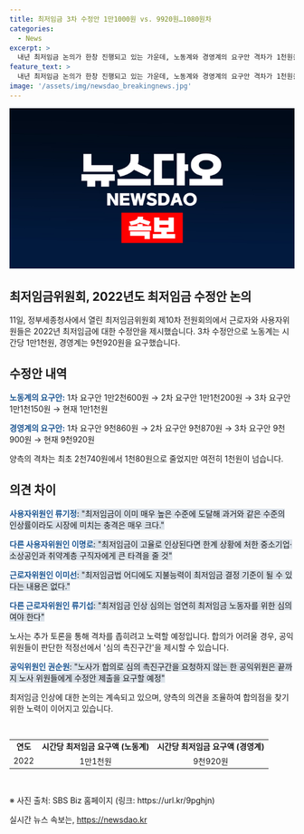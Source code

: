 ```yaml
---
title: 최저임금 3차 수정안 1만1000원 vs. 9920원…1080원차
categories:
  - News
excerpt: >
  내년 최저임금 논의가 한창 진행되고 있는 가운데, 노동계와 경영계의 요구안 격차가 1천원을 넘어가며 논의가 복잡해지고 있다. 노동계는 시간당 1만1천원을 제시하며 지난 9차 회의에서 요구한 1만2천600원 대비 요구를 하향조정하고, 경영계는 9천920원을 제안하며 소폭 조정을 이어가고 있다. 양측은 견해차를 좁히지 못하자 추가 토론을 펼치고 있으며, 공익위원들은 합의가 어렵다면 적정선을 제시할 예정이다. 최저임금 논의는 노동자와 경영자, 공익을 고려한 판단이 필요한 상황이다. SBS Biz는 독자들로부터의 제보를 기다리고 있다. (URL: https://url.kr/9pghjn)
feature_text: >
  내년 최저임금 논의가 한창 진행되고 있는 가운데, 노동계와 경영계의 요구안 격차가 1천원을 넘어가며 논의가 복잡해지고 있다. 노동계는 시간당 1만1천원을 제시하며 지난 9차 회의에서 요구한 1만2천600원 대비 요구를 하향조정하고, 경영계는 9천920원을 제안하며 소폭 조정을 이어가고 있다. 양측은 견해차를 좁히지 못하자 추가 토론을 펼치고 있으며, 공익위원들은 합의가 어렵다면 적정선을 제시할 예정이다. 최저임금 논의는 노동자와 경영자, 공익을 고려한 판단이 필요한 상황이다. SBS Biz는 독자들로부터의 제보를 기다리고 있다. (URL: https://url.kr/9pghjn)
image: '/assets/img/newsdao_breakingnews.jpg'
---
```


<p><img src="/assets/img/newsdao_breakingnews.jpg" alt="firstkoreanews 속보" /></p>

<h2>최저임금위원회, 2022년도 최저임금 수정안 논의</h2>

<p data-ke-size="size16"></p>

<p>11일, 정부세종청사에서 열린 최저임금위원회 제10차 전원회의에서 근로자와 사용자위원들은 2022년 최저임금에 대한 수정안을 제시했습니다. 3차 수정안으로 노동계는 시간당 1만1천원, 경영계는 9천920원을 요구했습니다.</p>

<h2>수정안 내역</h2>

<p><b><span style="color: #1a5490;">노동계의 요구안:</span></b> 1차 요구안 1만2천600원 → 2차 요구안 1만1천200원 → 3차 요구안 1만1천150원 → 현재 1만1천원</p>

<p><b><span style="color: #1a5490;">경영계의 요구안:</span></b> 1차 요구안 9천860원 → 2차 요구안 9천870원 → 3차 요구안 9천900원 → 현재 9천920원</p>

<p>양측의 격차는 최초 2천740원에서 1천80원으로 줄었지만 여전히 1천원이 넘습니다.</p>

<h2>의견 차이</h2>

<p><b><span style="color: #1a5490;">사용자위원인 류기정</span></b><span style="background-color: #21538527;">: "최저임금이 이미 매우 높은 수준에 도달해 과거와 같은 수준의 인상률이라도 시장에 미치는 충격은 매우 크다."</span></p>

<p><b><span style="color: #1a5490;">다른 사용자위원인 이명로</span></b><span style="background-color: #21538527;">: "최저임금이 고율로 인상된다면 한계 상황에 처한 중소기업·소상공인과 취약계층 구직자에게 큰 타격을 줄 것"</span></p>

<p><b><span style="color: #1a5490;">근로자위원인 이미선</span></b><span style="background-color: #21538527;">: "최저임금법 어디에도 지불능력이 최저임금 결정 기준이 될 수 있다는 내용은 없다."</span></p>

<p><b><span style="color: #1a5490;">다른 근로자위원인 류기섭</span></b><span style="background-color: #21538527;">: "최저임금 인상 심의는 엄연히 최저임금 노동자를 위한 심의여야 한다"</span></p>

<p>노사는 추가 토론을 통해 격차를 좁히려고 노력할 예정입니다. 합의가 어려울 경우, 공익위원들이 판단한 적정선에서 '심의 촉진구간'을 제시할 수 있습니다.</p>

<p><b><span style="color: #1a5490;">공익위원인 권순원</span></b><span style="background-color: #21538527;">: "노사가 합의로 심의 촉진구간을 요청하지 않는 한 공익위원은 끝까지 노사 위원들에게 수정안 제출을 요구할 예정"</span></p>

<p>최저임금 인상에 대한 논의는 계속되고 있으며, 양측의 의견을 조율하여 합의점을 찾기 위한 노력이 이어지고 있습니다.</p>

<p data-ke-size="size16">&nbsp;</p>

<table>
<tbody>
<tr>
<td style="text-align: center; height: 17px;"><b>연도</b></td>
<td style="text-align: center; height: 17px;"><b>시간당 최저임금 요구액 (노동계)</b></td>
<td style="text-align: center; height: 17px;"><b>시간당 최저임금 요구액 (경영계)</b></td>
</tr>
<tr>
<td style="text-align: center; height: 17px;">2022</td>
<td style="text-align: center; height: 17px;">1만1천원</td>
<td style="text-align: center; height: 17px;">9천920원</td>
</tr>
</tbody>
</table>

<p data-ke-size="size16">&nbsp;</p>

<p>※ 사진 출처: SBS Biz 홈페이지 (링크: https://url.kr/9pghjn)</p>
실시간 뉴스 속보는, <a href="https://newsdao.kr" rel="dofollow">https://newsdao.kr</a>


